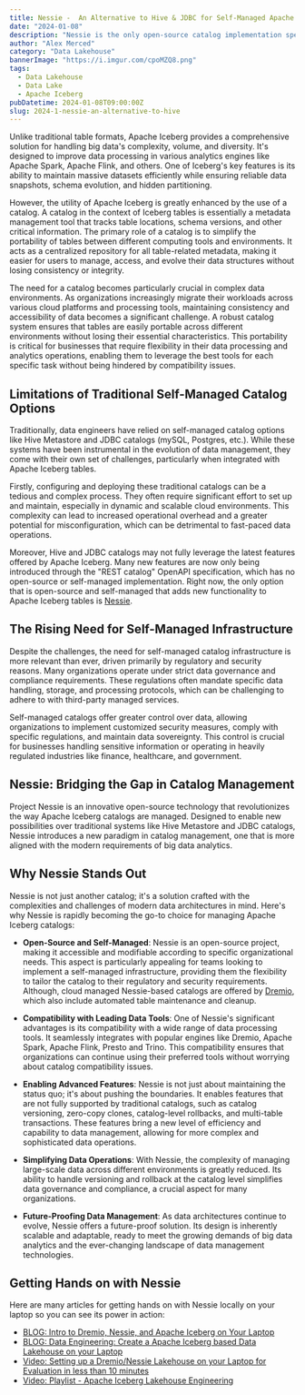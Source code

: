 ```yaml
---
title: Nessie -  An Alternative to Hive & JDBC for Self-Managed Apache Iceberg Catalogs
date: "2024-01-08"
description: "Nessie is the only open-source catalog implementation specifically for Apache Iceberg."
author: "Alex Merced"
category: "Data Lakehouse"
bannerImage: "https://i.imgur.com/cpoMZQ8.png"
tags:
  - Data Lakehouse
  - Data Lake
  - Apache Iceberg
pubDatetime: 2024-01-08T09:00:00Z
slug: 2024-1-nessie-an-alternative-to-hive
---
```


Unlike traditional table formats, Apache Iceberg provides a comprehensive solution for handling big data's complexity, volume, and diversity. It's designed to improve data processing in various analytics engines like Apache Spark, Apache Flink, and others. One of Iceberg's key features is its ability to maintain massive datasets efficiently while ensuring reliable data snapshots, schema evolution, and hidden partitioning.

However, the utility of Apache Iceberg is greatly enhanced by the use of a catalog. A catalog in the context of Iceberg tables is essentially a metadata management tool that tracks table locations, schema versions, and other critical information. The primary role of a catalog is to simplify the portability of tables between different computing tools and environments. It acts as a centralized repository for all table-related metadata, making it easier for users to manage, access, and evolve their data structures without losing consistency or integrity.

The need for a catalog becomes particularly crucial in complex data environments. As organizations increasingly migrate their workloads across various cloud platforms and processing tools, maintaining consistency and accessibility of data becomes a significant challenge. A robust catalog system ensures that tables are easily portable across different environments without losing their essential characteristics. This portability is critical for businesses that require flexibility in their data processing and analytics operations, enabling them to leverage the best tools for each specific task without being hindered by compatibility issues.

## Limitations of Traditional Self-Managed Catalog Options
Traditionally, data engineers have relied on self-managed catalog options like Hive Metastore and JDBC catalogs (mySQL, Postgres, etc.). While these systems have been instrumental in the evolution of data management, they come with their own set of challenges, particularly when integrated with Apache Iceberg tables.

Firstly, configuring and deploying these traditional catalogs can be a tedious and complex process. They often require significant effort to set up and maintain, especially in dynamic and scalable cloud environments. This complexity can lead to increased operational overhead and a greater potential for misconfiguration, which can be detrimental to fast-paced data operations.

Moreover, Hive and JDBC catalogs may not fully leverage the latest features offered by Apache Iceberg. Many new features are now only being introduced through the "REST catalog" OpenAPI specification, which has no open-source or self-managed implementation. Right now, the only option that is open-source and self-managed that adds new functionality to Apache Iceberg tables is [Nessie](https://www.projectnessie.org).

## The Rising Need for Self-Managed Infrastructure
Despite the challenges, the need for self-managed catalog infrastructure is more relevant than ever, driven primarily by regulatory and security reasons. Many organizations operate under strict data governance and compliance requirements. These regulations often mandate specific data handling, storage, and processing protocols, which can be challenging to adhere to with third-party managed services.

Self-managed catalogs offer greater control over data, allowing organizations to implement customized security measures, comply with specific regulations, and maintain data sovereignty. This control is crucial for businesses handling sensitive information or operating in heavily regulated industries like finance, healthcare, and government.

## Nessie: Bridging the Gap in Catalog Management
Project Nessie is an innovative open-source technology that revolutionizes the way Apache Iceberg catalogs are managed. Designed to enable new possibilities over traditional systems like Hive Metastore and JDBC catalogs, Nessie introduces a new paradigm in catalog management, one that is more aligned with the modern requirements of big data analytics.

## Why Nessie Stands Out
Nessie is not just another catalog; it's a solution crafted with the complexities and challenges of modern data architectures in mind. Here's why Nessie is rapidly becoming the go-to choice for managing Apache Iceberg catalogs:

- **Open-Source and Self-Managed**: Nessie is an open-source project, making it accessible and modifiable according to specific organizational needs. This aspect is particularly appealing for teams looking to implement a self-managed infrastructure, providing them the flexibility to tailor the catalog to their regulatory and security requirements. Although, cloud managed Nessie-based catalogs are offered by [Dremio](https://www.dremio.com/get-started), which also include automated table maintenance and cleanup.

- **Compatibility with Leading Data Tools**: One of Nessie's significant advantages is its compatibility with a wide range of data processing tools. It seamlessly integrates with popular engines like Dremio, Apache Spark, Apache Flink, Presto and Trino. This compatibility ensures that organizations can continue using their preferred tools without worrying about catalog compatibility issues.

- **Enabling Advanced Features**: Nessie is not just about maintaining the status quo; it's about pushing the boundaries. It enables features that are not fully supported by traditional catalogs, such as catalog versioning, zero-copy clones, catalog-level rollbacks, and multi-table transactions. These features bring a new level of efficiency and capability to data management, allowing for more complex and sophisticated data operations.

- **Simplifying Data Operations**: With Nessie, the complexity of managing large-scale data across different environments is greatly reduced. Its ability to handle versioning and rollback at the catalog level simplifies data governance and compliance, a crucial aspect for many organizations.

- **Future-Proofing Data Management**: As data architectures continue to evolve, Nessie offers a future-proof solution. Its design is inherently scalable and adaptable, ready to meet the growing demands of big data analytics and the ever-changing landscape of data management technologies.

## Getting Hands on with Nessie

Here are many articles for getting hands on with Nessie locally on your laptop so you can see its power in action:

- [BLOG: Intro to Dremio, Nessie, and Apache Iceberg on Your Laptop](https://www.dremio.com/blog/intro-to-dremio-nessie-and-apache-iceberg-on-your-laptop/)
- [BLOG: Data Engineering: Create a Apache Iceberg based Data Lakehouse on your Laptop](https://dev.to/alexmercedcoder/data-engineering-create-a-apache-iceberg-based-data-lakehouse-on-your-laptop-41a8)
- [Video: Setting up a Dremio/Nessie Lakehouse on your Laptop for Evaluation in less than 10 minutes](https://www.youtube.com/watch?v=JIrjkEWhgNE)
- [Video: Playlist - Apache Iceberg Lakehouse Engineering](https://www.youtube.com/watch?v=SIriNcVIGJQ&list=PLsLAVBjQJO0p0Yq1fLkoHvt2lEJj5pcYe)